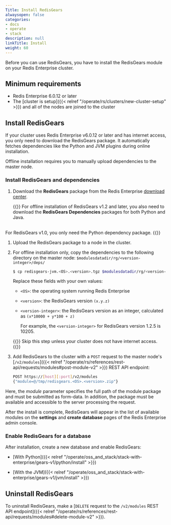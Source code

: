 ```yaml
---
Title: Install RedisGears
alwaysopen: false
categories:
- docs
- operate
- stack
description: null
linkTitle: Install
weight: 60
---
```

Before you can use RedisGears, you have to install the RedisGears module on your Redis Enterprise cluster.

## Minimum requirements

- Redis Enterprise 6.0.12 or later
- The [cluster is setup]({{< relref "/operate/rs/clusters/new-cluster-setup" >}}) and all of the nodes are joined to the cluster

## Install RedisGears

If your cluster uses Redis Enterprise v6.0.12 or later and has internet access, you only need to download the RedisGears package. It automatically fetches dependencies like the Python and JVM plugins during online installation.

Offline installation requires you to manually upload dependencies to the master node.

### Install RedisGears and dependencies

1. Download the **RedisGears** package from the Redis Enterprise [download center](https://cloud.redis.io/#/rlec-downloads).

    {{<note>}}
For offline installation of RedisGears v1.2 and later, you also need to download the **RedisGears Dependencies** packages for both Python and Java.
<br/>
For RedisGears v1.0, you only need the Python dependency package.
    {{</note>}}

1. Upload the RedisGears package to a node in the cluster.

1. For offline installation only, copy the dependencies to the following directory on the master node: `$modulesdatadir/rg/<version-integer>/deps/`
    ```sh
    $ cp redisgears-jvm.<OS>.<version>.tgz $modulesdatadir/rg/<version-integer>/deps/
    ```

    Replace these fields with your own values:

    - `<OS>`: the operating system running Redis Enterprise
    - `<version>`: the RedisGears version `(x.y.z)`
    - `<version-integer>`: the RedisGears version as an integer, calculated as <nobr>`(x*10000 + y*100 + z)`</nobr>

        For example, the `<version-integer>` for RedisGears version 1.2.5 is 10205.

    {{<note>}}
Skip this step unless your cluster does not have internet access.
    {{</note>}}

1. Add RedisGears to the cluster with a `POST` request to the master node's [`/v2/modules`]({{< relref "/operate/rs/references/rest-api/requests/modules#post-module-v2" >}}) REST API endpoint:

    ```sh
    POST https://[host][:port]/v2/modules
    {"module=@/tmp/redisgears.<OS>.<version>.zip"}
    ```

Here, the *module* parameter specifies the full path of the module package and must be submitted as form-data. In addition, the package must be available and accessible to the server processing the request.

After the install is complete, RedisGears will appear in the list of available modules on the **settings** and **create database** pages of the Redis Enterprise admin console.

### Enable RedisGears for a database

After installation, create a new database and enable RedisGears:

- [With Python]({{< relref "/operate/oss_and_stack/stack-with-enterprise/gears-v1/python/install" >}})

- [With the JVM]({{< relref "/operate/oss_and_stack/stack-with-enterprise/gears-v1/jvm/install" >}})

## Uninstall RedisGears

To uninstall RedisGears, make a [`DELETE` request to the `/v2/modules` REST API endpoint]({{< relref "/operate/rs/references/rest-api/requests/modules#delete-module-v2" >}}).
